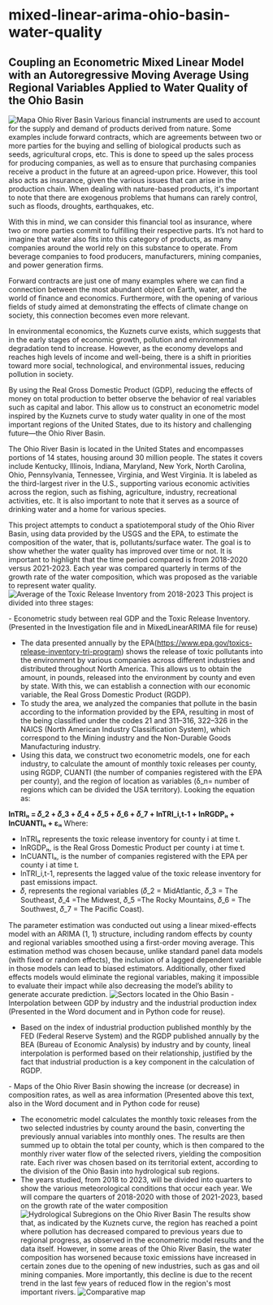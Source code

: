 # mixed-linear-arima-ohio-basin-water-quality
## Coupling an Econometric Mixed Linear Model with an Autoregressive Moving Average Using Regional Variables Applied to Water Quality of the Ohio Basin
![Mapa Ohio River Basin](Maps/Ohio_River_Basin.png)
Various financial instruments are used to account for the supply and demand of products derived from nature. Some examples include forward contracts, which are agreements between two or more parties for the buying and selling of biological products such as seeds, agricultural crops, etc. This is done to speed up the sales process for producing companies, as well as to ensure that purchasing companies receive a product in the future at an agreed-upon price. However, this tool also acts as insurance, given the various issues that can arise in the production chain. When dealing with nature-based products, it's important to note that there are exogenous problems that humans can rarely control, such as floods, droughts, earthquakes, etc.

With this in mind, we can consider this financial tool as insurance, where two or more parties commit to fulfilling their respective parts. It’s not hard to imagine that water also fits into this category of products, as many companies around the world rely on this substance to operate. From beverage companies to food producers, manufacturers, mining companies, and power generation firms.

Forward contracts are just one of many examples where we can find a connection between the most abundant object on Earth, water, and the world of finance and economics. Furthermore, with the opening of various fields of study aimed at demonstrating the effects of climate change on society, this connection becomes even more relevant.

In environmental economics, the Kuznets curve exists, which suggests that in the early stages of economic growth, pollution and environmental degradation tend to increase. However, as the economy develops and reaches high levels of income and well-being, there is a shift in priorities toward more social, technological, and environmental issues, reducing pollution in society.

By using the Real Gross Domestic Product (GDP), reducing the effects of money on total production to better observe the behavior of real variables such as capital and labor. This allow us to construct an econometric model inspired by the Kuznets curve to study water quality in one of the most important regions of the United States, due to its history and challenging future—the Ohio River Basin.

The Ohio River Basin is located in the United States and encompasses portions of 14 states, housing around 30 million people. The states it covers include Kentucky, Illinois, Indiana, Maryland, New York, North Carolina, Ohio, Pennsylvania, Tennessee, Virginia, and West Virginia. It is labeled as the third-largest river in the U.S., supporting various economic activities across the region, such as fishing, agriculture, industry, recreational activities, etc. It is also important to note that it serves as a source of drinking water and a home for various species.

This project attempts to conduct a spatiotemporal study of the Ohio River Basin, using data provided by the USGS and the EPA, to estimate the composition of the water, that is, pollutants/surface water. The goal is to show whether the water quality has improved over time or not. It is important to highlight that the time period compared is from 2018-2020 versus 2021-2023. Each year was compared quarterly in terms of the growth rate of the water composition, which was proposed as the variable to represent water quality.
![Average of the Toxic Release Inventory from 2018-2023](Maps/TRI_Average.png)
This project is divided into three stages:

\- Econometric study between real GDP and the Toxic Release Inventory. (Presented in the Investigation file and in MixedLinearARIMA file for reuse)

- The data presented annually by the EPA(<https://www.epa.gov/toxics-release-inventory-tri-program>) shows the release of toxic pollutants into the environment by various companies across different industries and distributed throughout North America. This allows us to obtain the amount, in pounds, released into the environment by county and even by state. With this, we can establish a connection with our economic variable, the Real Gross Domestic Product (RGDP).
- To study the area, we analyzed the companies that pollute in the basin according to the information provided by the EPA, resulting in most of the being classified under the codes 21 and 311–316, 322–326 in the NAICS (North American Industry Classification System), which correspond to the Mining industry and the Non-Durable Goods Manufacturing industry.
- Using this data, we construct two econometric models, one for each industry, to calculate the amount of monthly toxic releases per county, using RGDP, CUANTI (the number of companies registered with the EPA per county), and the region of location as variables (δ_n= number of regions which can be divided the USA territory). Looking the equation as:
  
**lnTRIᵢₜ = 𝛿_2 + 𝛿_3 + 𝛿_4 + 𝛿_5 + 𝛿_6 + 𝛿_7 + lnTRI_i,t-1 + lnRGDPᵢₜ + lnCUANTIᵢₜ + εᵢₜ**
Where:

- lnTRIᵢₜ represents the toxic release inventory for county i at time t.
- lnRGDPᵢₜ, is the Real Gross Domestic Product per county i at time t.
- lnCUANTIᵢₜ, is the number of companies registered with the EPA per county i at time t.
- lnTRI_i,t-1, represents the lagged value of the toxic release inventory for past emissions impact.
- 𝛿, represents the regional variables (𝛿_2 = MidAtlantic, 𝛿_3 = The Southeast, 𝛿_4 =The Midwest,  𝛿_5 =The Rocky Mountains, 𝛿_6 = The Southwest, 𝛿_7 = The Pacific Coast).

The parameter estimation was conducted out using a linear mixed-effects model with an ARIMA (1, 1) structure, including random effects by county and regional variables smoothed using a first-order moving average. This estimation method was chosen because, unlike standard panel data models (with fixed or random effects), the inclusion of a lagged dependent variable in those models can lead to biased estimators. Additionally, other fixed effects models would eliminate the regional variables, making it impossible to evaluate their impact while also decreasing the model’s ability to generate accurate prediction.
![Sectors located in the Ohio Basin](Maps/Oil_Gas_Coal_Wells.png)
\- Interpolation between GDP by industry and the industrial production index (Presented in the Word document and in Python code for reuse).

- Based on the index of industrial production published monthly by the FED (Federal Reserve System) and the RGDP published annually by the BEA (Bureau of Economic Analysis) by industry and by county, lineal interpolation is performed based on their relationship, justified by the fact that industrial production is a key component in the calculation of RGDP.

\- Maps of the Ohio River Basin showing the increase (or decrease) in composition rates, as well as area information (Presented above this text, also in the Word document and in Python code for reuse)

- The econometric model calculates the monthly toxic releases from the two selected industries by county around the basin, converting the previously annual variables into monthly ones. The results are then summed up to obtain the total per county, which is then compared to the monthly river water flow of the selected rivers, yielding the composition rate. Each river was chosen based on its territorial extent, according to the division of the Ohio Basin into hydrological sub regions.
- The years studied, from 2018 to 2023, will be divided into quarters to show the various meteorological conditions that occur each year. We will compare the quarters of 2018-2020 with those of 2021-2023, based on the growth rate of the water composition
![Hydrological Subregions on the Ohio River Basin](Maps/HUCS4S.png)
The results show that, as indicated by the Kuznets curve, the region has reached a point where pollution has decreased compared to previous years due to regional progress, as observed in the econometric model results and the data itself. However, in some areas of the Ohio River Basin, the water composition has worsened because toxic emissions have increased in certain zones due to the opening of new industries, such as gas and oil mining companies. More importantly, this decline is due to the recent trend in the last few years of reduced flow in the region's most important rivers.
![Comparative map](Maps/ComparativeMap.png)
